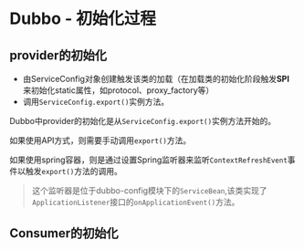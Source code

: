 # Dubbo - 初始化过程

## provider的初始化

- 由ServiceConfig对象创建触发该类的加载（在加载类的初始化阶段触发**SPI**来初始化static属性，如protocol、proxy_factory等）
- 调用`ServiceConfig.export()`实例方法。

Dubbo中provider的初始化是从`ServiceConfig.export()`实例方法开始的。

如果使用API方式，则需要手动调用`export()`方法。

如果使用spring容器，则是通过设置Spring监听器来监听`ContextRefreshEvent`事件以触发`export()`方法的调用。

>  这个监听器是位于dubbo-config模块下的`ServiceBean`,该类实现了`ApplicationListener`接口的`onApplicationEvent()`方法。



## Consumer的初始化



